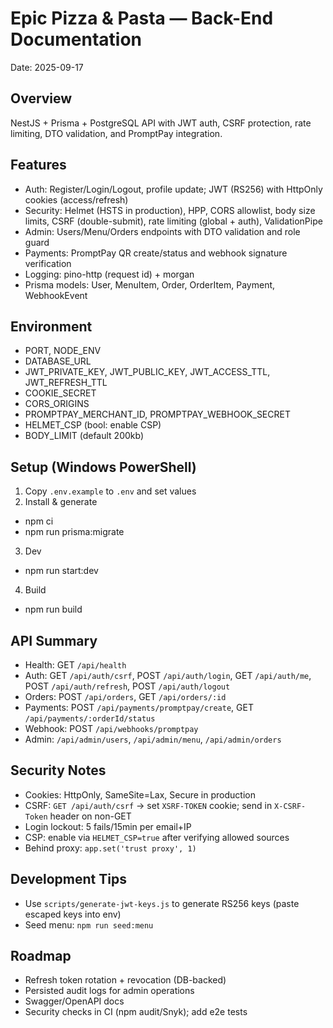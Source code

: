 # Epic Pizza & Pasta — Back-End Documentation

Date: 2025-09-17

## Overview
NestJS + Prisma + PostgreSQL API with JWT auth, CSRF protection, rate limiting, DTO validation, and PromptPay integration.

## Features
- Auth: Register/Login/Logout, profile update; JWT (RS256) with HttpOnly cookies (access/refresh)
- Security: Helmet (HSTS in production), HPP, CORS allowlist, body size limits, CSRF (double-submit), rate limiting (global + auth), ValidationPipe
- Admin: Users/Menu/Orders endpoints with DTO validation and role guard
- Payments: PromptPay QR create/status and webhook signature verification
- Logging: pino-http (request id) + morgan
- Prisma models: User, MenuItem, Order, OrderItem, Payment, WebhookEvent

## Environment
- PORT, NODE_ENV
- DATABASE_URL
- JWT_PRIVATE_KEY, JWT_PUBLIC_KEY, JWT_ACCESS_TTL, JWT_REFRESH_TTL
- COOKIE_SECRET
- CORS_ORIGINS
- PROMPTPAY_MERCHANT_ID, PROMPTPAY_WEBHOOK_SECRET
- HELMET_CSP (bool: enable CSP)
- BODY_LIMIT (default 200kb)

## Setup (Windows PowerShell)
1) Copy `.env.example` to `.env` and set values
2) Install & generate
- npm ci
- npm run prisma:migrate
3) Dev
- npm run start:dev
4) Build
- npm run build

## API Summary
- Health: GET `/api/health`
- Auth: GET `/api/auth/csrf`, POST `/api/auth/login`, GET `/api/auth/me`, POST `/api/auth/refresh`, POST `/api/auth/logout`
- Orders: POST `/api/orders`, GET `/api/orders/:id`
- Payments: POST `/api/payments/promptpay/create`, GET `/api/payments/:orderId/status`
- Webhook: POST `/api/webhooks/promptpay`
- Admin: `/api/admin/users`, `/api/admin/menu`, `/api/admin/orders`

## Security Notes
- Cookies: HttpOnly, SameSite=Lax, Secure in production
- CSRF: `GET /api/auth/csrf` → set `XSRF-TOKEN` cookie; send in `X-CSRF-Token` header on non-GET
- Login lockout: 5 fails/15min per email+IP
- CSP: enable via `HELMET_CSP=true` after verifying allowed sources
- Behind proxy: `app.set('trust proxy', 1)`

## Development Tips
- Use `scripts/generate-jwt-keys.js` to generate RS256 keys (paste escaped keys into env)
- Seed menu: `npm run seed:menu`

## Roadmap
- Refresh token rotation + revocation (DB-backed)
- Persisted audit logs for admin operations
- Swagger/OpenAPI docs
- Security checks in CI (npm audit/Snyk); add e2e tests
